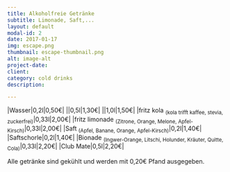 ```yaml
---
title: Alkoholfreie Getränke
subtitle: Limonade, Saft,...
layout: default
modal-id: 2
date: 2017-01-17
img: escape.png
thumbnail: escape-thumbnail.png
alt: image-alt
project-date: 
client: 
category: cold drinks
description:

---
```


|Wasser|0,2l|0,50€|
||0,5l|1,30€|
||1,0l|1,50€|
|fritz kola <sub>(kola trifft kaffee, stevia, zuckerfrei)</sub>|0,33l|2,00€|
|fritz limonade <sub>(Zitrone, Orange, Melone, Apfel-Kirsch)</sub>|0,33l|2,00€|
|Saft <sub>(Apfel, Banane, Orange, Apfel-Kirsch)</sub>|0,2l|1,40€|
|Saftschorle|0,2l|1,40€|
|Bionade <sub>(Ingwer-Orange, Litschi, Holunder, Kräuter, Quitte, Cola)</sub>|0,33l|2,20€|
|Club Mate|0,5l|2,20€|

Alle getränke sind gekühlt und werden mit 0,20€ Pfand ausgegeben.
